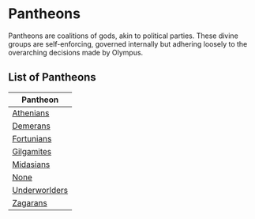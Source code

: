# Pantheons

Pantheons are coalitions of gods, akin to political parties. These divine groups are self-enforcing, governed internally but adhering loosely to the overarching decisions made by Olympus.

## List of Pantheons

| Pantheon |
|----------|
| [Athenians](athenians/index.md) |
| [Demerans](demerans/index.md) |
| [Fortunians](fortunians/index.md) |
| [Gilgamites](gilgamites/index.md) |
| [Midasians](midasians/index.md) |
| [None](none/index.md) |
| [Underworlders](underworlders/index.md) |
| [Zagarans](zagarans/index.md) |
